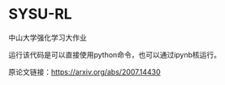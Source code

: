 # SYSU-RL
中山大学强化学习大作业

运行该代码是可以直接使用python命令，也可以通过ipynb核运行。


原论文链接：https://arxiv.org/abs/2007.14430
